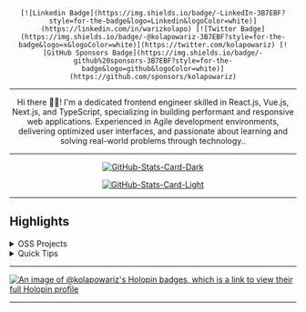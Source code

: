 <div align="center">
<pre><code>[![Linkedin Badge](https://img.shields.io/badge/-LinkedIn-3B7EBF?style=for-the-badge&amp;logo=Linkedin&amp;logoColor=white)](https://linkedin.com/in/warizkolapo) [![Twitter Badge](https://img.shields.io/badge/-@kolapowariz-3B7EBF?style=for-the-badge&amp;logo=x&amp;logoColor=white)](https://twitter.com/kolapowariz) [![GitHub Sponsors Badge](https://img.shields.io/badge/-github%20sponsors-3B7EBF?style=for-the-badge&amp;logo=github&amp;logoColor=white)](https://github.com/sponsors/kolapowariz)
</code></pre>
<hr>
<p>Hi there 👋🏾! I'm a dedicated frontend engineer skilled in React.js, Vue.js, Next.js, and TypeScript, specializing in building performant and responsive web applications. Experienced in Agile development environments, delivering optimized user interfaces, and passionate about learning and solving real-world problems through technology..</p>
<hr>
<p><a href="https://github.com/kolapowariz/kolapowariz#gh-dark-mode-only"><img src="https://github-readme-stats.vercel.app/api?username=kolapowariz&amp;show_icons=true&amp;hide_border=true&amp;include_all_commits=true&amp;card_width=600&amp;custom_title=GitHub%20Open%20Source%20Stats&amp;title_color=3B7EBF&amp;text_color=FFF&amp;icon_color=3B7EBF&amp;hide=contribs&amp;show=reviews,prs_merged,prs_merged_percentage&amp;theme=transparent#gh-dark-mode-only" alt="GitHub-Stats-Card-Dark"></a></p>
<p><a href="https://github.com/kolapowariz/kolapowariz#gh-light-mode-only"><img src="https://github-readme-stats.vercel.app/api?username=kolapowariz&amp;show_icons=true&amp;hide_border=true&amp;include_all_commits=true&amp;card_width=600&amp;custom_title=GitHub%20Open%20Source%20Stats&amp;title_color=3B7EBF&amp;text_color=474A4E&amp;icon_color=3B7EBF&amp;hide=contribs&amp;show=reviews,prs_merged,prs_merged_percentage&amp;theme=transparent#gh-light-mode-only" alt="GitHub-Stats-Card-Light"></a></p>
  </div>
<hr>
<h2>Highlights</h2>
  <details>
  <summary>OSS Projects</summary>
  <br />
  Here are some of my other projects you might want to check out that are not pinned:
  <br />
<br />
   <ul><li><a href=https://github.com/kolapowariz/BMark-ECommerce target="_blank" rel="noopener noreferrer">kolapowariz/BMark-ECommerce</a> (<b>0</b> ✨ and <b>0</b> 🍴): This is an Ecommerce Platform ecommerce that allows users to create accounts as buyers or sellers, enabling seamless transactions for purchasing or selling items, while also offering a chat feature for smooth communication.</li>
<li>More coming soon :).</li>
</ul>
  </details>
  <details>
  <summary>Quick Tips</summary>
<ul>
<li>💬 How to reach me: DM <a href="https://twitter.com/kolapowariz">@kolapowariz</a> on X (Twitter).</li>
</ul>
  </details>
<hr>
<p><a href="https://holopin.io/@kolapowariz"><img src="https://holopin.me/kolapowariz" alt="An image of @kolapowariz's Holopin badges, which is a link to view their full Holopin profile"></a></p>
<hr>
